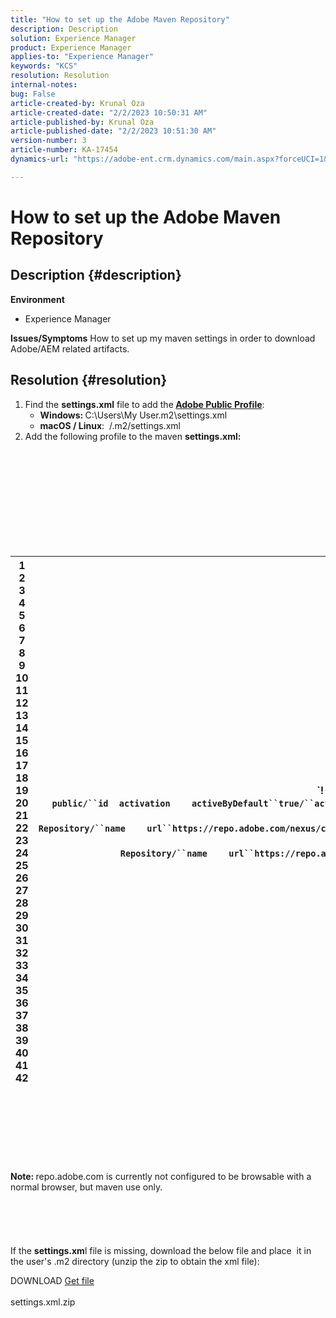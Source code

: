```yaml
---
title: "How to set up the Adobe Maven Repository"
description: Description
solution: Experience Manager
product: Experience Manager
applies-to: "Experience Manager"
keywords: "KCS"
resolution: Resolution
internal-notes: 
bug: False
article-created-by: Krunal Oza
article-created-date: "2/2/2023 10:50:31 AM"
article-published-by: Krunal Oza
article-published-date: "2/2/2023 10:51:30 AM"
version-number: 3
article-number: KA-17454
dynamics-url: "https://adobe-ent.crm.dynamics.com/main.aspx?forceUCI=1&pagetype=entityrecord&etn=knowledgearticle&id=7cfbff68-e7a2-ed11-aad1-6045bd006149"

---
```

# How to set up the Adobe Maven Repository

## Description {#description}

<b>Environment</b>
- Experience Manager



<b>Issues/Symptoms</b>
How to set up my maven settings in order to download Adobe/AEM related artifacts.


## Resolution {#resolution}


1. Find the <b>settings.xml</b> file to add the<b> [Adobe Public Profile](https://repo.adobe.com/)</b>:
    - <b>Windows: </b>C:\Users\My User\.m2\settings.xml
    - <b>macOS / Linux</b>:  /.m2/settings.xml
2. Add the following profile to the maven <b>settings.xml:</b>

<br><br><br><br><br> <br><br><br><br>

|   1<br>  2<br>  3<br>  4<br>  5<br>  6<br>  7<br>  8<br>  9<br>  10<br>  11<br>  12<br>  13<br>  14<br>  15<br>  16<br>  17<br>  18<br>  19<br>  20<br>  21<br>  22<br>  23<br>  24<br>  25<br>  26<br>  27<br>  28<br>  29<br>  30<br>  31<br>  32<br>  33<br>  34<br>  35<br>  36<br>  37<br>  38<br>  39<br>  40<br>  41<br>  42   | `!-- ====================================================== --``!-- A D O B E   P U B L I C   P R O F I L E                --``!-- ====================================================== --````profile````    ````id``adobe-public/``id````    ````activation````        ````activeByDefault``true/``activeByDefault````    ``/``activation````    ````properties````        ````releaseRepository-Id``adobe-public-releases/``releaseRepository-Id````    ````releaseRepository-Name``Adobe Public Releases/``releaseRepository-Name````    ````releaseRepository-URL``https://repo.adobe.com/nexus/content/groups/public/``releaseRepository-URL````    ``/``properties````    ````repositories````        ````repository````        ````id``adobe-public-releases/``id````        ````name``Adobe Public Repository/``name````        ````url``https://repo.adobe.com/nexus/content/groups/public/``url````        ````releases````            ````enabled``true/``enabled````            ````updatePolicy``never/``updatePolicy````        ``/``releases````        ````snapshots````            ````enabled``false/``enabled````        ``/``snapshots````    ``/``repository````    ``/``repositories````     ````pluginRepositories````        ````pluginRepository````        ````id``adobe-public-releases/``id````        ````name``Adobe Public Repository/``name````        ````url``https://repo.adobe.com/nexus/content/groups/public/``url````        ````releases````            ````enabled``true/``enabled````            ````updatePolicy``never/``updatePolicy````        ``/``releases````        ````snapshots````            ````enabled``false/``enabled````        ``/``snapshots````    ``/``pluginRepository````    ``/``pluginRepositories````/``profile``` |
| --- | --- |

<br><br><br><br><br> <br><br>
<b>Note: </b>repo.adobe.com is currently not configured to be browsable with a normal browser, but maven use only.
<br><br><br><br> <br><br>
If the <b>settings.xm</b>l file is missing, download the below file and place  it in the user's .m2 directory (unzip the zip to obtain the xml file):

DOWNLOAD
[Get file](https://helpx.adobe.com/content/dam/help/en/experience-manager/kb/SetUpTheAdobeMavenRepository/jcr_content/main-pars/download_section/download-1/settings_xml.zip "settings.xml.zip") <br><br>settings.xml.zip